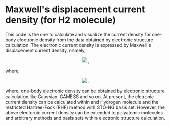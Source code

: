 # Maxwell's displacement current density (for H2 molecule)

This code is the one to calculate and visualize the current density for one-body electronic density from the data obtained by electronic structure calculation. The electronic current density is expressed by Maxwell's displacement current density, namely, 

<div align="center">
<img src="https://latex.codecogs.com/gif.latex?{\bf&space;j}&space;({\bf&space;x},t)&space;\equiv&space;\frac{1}{4\pi}&space;\frac{\partial}{\partial&space;t}{\bf&space;E}&space;({\bf&space;x},t)" /> ,
</div>

where, 

<div align="center">
<img src="https://latex.codecogs.com/gif.latex?{\bf&space;E}&space;({\bf&space;x},t)&space;\equiv&space;-&space;\int&space;d{\bf&space;r}&space;\frac{{\bf&space;x}-{\bf&space;r}}{|{\bf&space;x}-{\bf&space;r}|^3}&space;\rho&space;_e&space;({\bf&space;r},t)" /> . 
</div>

where, one-body electronic density can be obtained by electronic structure calculation like Gaussian, GAMESS and so on. At present, the eletronic current density can be calculated within and Hydrogen molecule and the restricted Hartree-Fock (RHF) method with STO-NG basis set. However, the above electornic current density can be extended to polyatomic molecules and arbitrary methods and basis sets within electronic structure calculation. 
